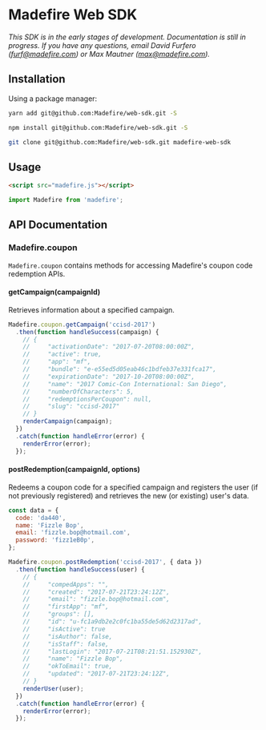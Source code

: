 # Madefire Web SDK

_This SDK is in the early stages of development. Documentation is still in progress. If you have any questions, email David Furfero (furf@madefire.com) or Max Mautner (max@madefire.com)._

## Installation

Using a package manager:

```bash
yarn add git@github.com:Madefire/web-sdk.git -S
```

```bash
npm install git@github.com:Madefire/web-sdk.git -S
```

```bash
git clone git@github.com:Madefire/web-sdk.git madefire-web-sdk
```

## Usage

```html
<script src="madefire.js"></script>
```

```js
import Madefire from 'madefire';
```

## API Documentation

### Madefire.coupon

`Madefire.coupon` contains methods for accessing Madefire's coupon code redemption APIs.

#### getCampaign(campaignId)

Retrieves information about a specified campaign.

```js
Madefire.coupon.getCampaign('ccisd-2017')
  .then(function handleSuccess(campaign) {
    // {
    //     "activationDate": "2017-07-20T08:00:00Z",
    //     "active": true,
    //     "app": "mf",
    //     "bundle": "e-e55ed5d05eab46c1bdfeb37e331fca17",
    //     "expirationDate": "2017-10-20T08:00:00Z",
    //     "name": "2017 Comic-Con International: San Diego",
    //     "numberOfCharacters": 5,
    //     "redemptionsPerCoupon": null,
    //     "slug": "ccisd-2017"
    // }
    renderCampaign(campaign);
  })
  .catch(function handleError(error) {
    renderError(error);
  });
```

#### postRedemption(campaignId, options)

Redeems a coupon code for a specified campaign and registers the user (if not previously registered) and retrieves the new (or existing) user's data.

```js
const data = {
  code: 'da440',
  name: 'Fizzle Bop',
  email: 'fizzle.bop@hotmail.com',
  password: 'fizz1eB0p',
};

Madefire.coupon.postRedemption('ccisd-2017', { data })
  .then(function handleSuccess(user) {
    // {
    //     "compedApps": "",
    //     "created": "2017-07-21T23:24:12Z",
    //     "email": "fizzle.bop@hotmail.com",
    //     "firstApp": "mf",
    //     "groups": [],
    //     "id": "u-fc1a9db2e2c0fc1ba55de5d62d2317ad",
    //     "isActive": true
    //     "isAuthor": false,
    //     "isStaff": false,
    //     "lastLogin": "2017-07-21T08:21:51.152930Z",
    //     "name": "Fizzle Bop",
    //     "okToEmail": true,
    //     "updated": "2017-07-21T23:24:12Z",
    // }
    renderUser(user);
  })
  .catch(function handleError(error) {
    renderError(error);
  });
```
